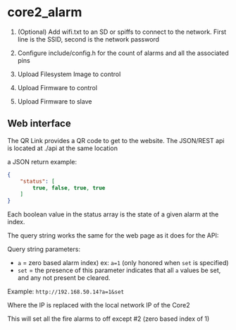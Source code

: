 # core2_alarm

1. (Optional) Add wifi.txt to an SD or spiffs to connect to the network. First line is the SSID, second is the network password

2. Configure include/config.h for the count of alarms and all the associated pins

3. Upload Filesystem Image to control

4. Upload Firmware to control

5. Upload Firmware to slave


## Web interface
The QR Link provides a QR code to get to the website. The JSON/REST api is located at ./api at the same location

a JSON return example:

```json
{
    "status": [
        true, false, true, true
    ]
}
```
Each boolean value in the status array is the state of a given alarm at the index.

The query string works the same for the web page as it does for the API:

Query string parameters:

- `a` = zero based alarm index) ex: `a=1` (only honored when `set` is specified)
- `set` = the presence of this parameter indicates that all `a` values be set, and any not present be cleared.

Example: `http://192.168.50.14?a=1&set`

Where the IP is replaced with the local network IP of the Core2

This will set all the fire alarms to off except #2 (zero based index of 1)

